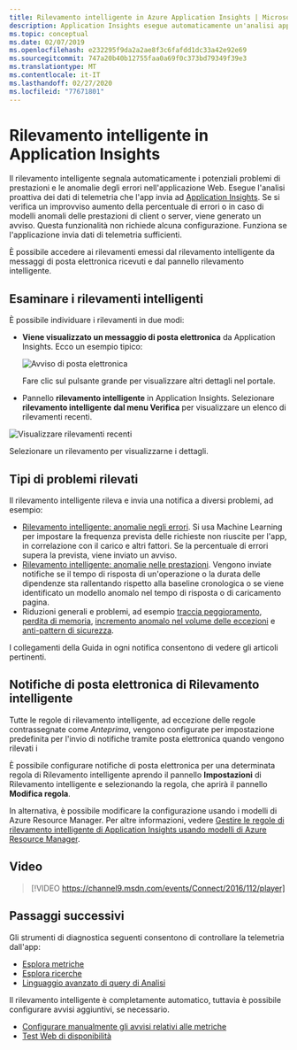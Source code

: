 ```yaml
---
title: Rilevamento intelligente in Azure Application Insights | Microsoft Docs
description: Application Insights esegue automaticamente un'analisi approfondita dei dati di telemetria dell'app e segnala potenziali problemi.
ms.topic: conceptual
ms.date: 02/07/2019
ms.openlocfilehash: e232295f9da2a2ae8f3c6fafdd1dc33a42e92e69
ms.sourcegitcommit: 747a20b40b12755faa0a69f0c373bd79349f39e3
ms.translationtype: MT
ms.contentlocale: it-IT
ms.lasthandoff: 02/27/2020
ms.locfileid: "77671801"
---
```

# <a name="smart-detection-in-application-insights"></a>Rilevamento intelligente in Application Insights
 Il rilevamento intelligente segnala automaticamente i potenziali problemi di prestazioni e le anomalie degli errori nell'applicazione Web. Esegue l'analisi proattiva dei dati di telemetria che l'app invia ad [Application Insights](../../azure-monitor/app/app-insights-overview.md). Se si verifica un improvviso aumento della percentuale di errori o in caso di modelli anomali delle prestazioni di client o server, viene generato un avviso. Questa funzionalità non richiede alcuna configurazione. Funziona se l'applicazione invia dati di telemetria sufficienti.

È possibile accedere ai rilevamenti emessi dal rilevamento intelligente da messaggi di posta elettronica ricevuti e dal pannello rilevamento intelligente.

## <a name="review-your-smart-detections"></a>Esaminare i rilevamenti intelligenti
È possibile individuare i rilevamenti in due modi:

* **Viene visualizzato un messaggio di posta elettronica** da Application Insights. Ecco un esempio tipico:
  
    ![Avviso di posta elettronica](./media/proactive-diagnostics/03.png)
  
    Fare clic sul pulsante grande per visualizzare altri dettagli nel portale.
* Pannello **rilevamento intelligente** in Application Insights. Selezionare **rilevamento intelligente** **dal menu Verifica** per visualizzare un elenco di rilevamenti recenti.

![Visualizzare rilevamenti recenti](./media/proactive-diagnostics/04.png)

Selezionare un rilevamento per visualizzarne i dettagli.

## <a name="what-problems-are-detected"></a>Tipi di problemi rilevati
Il rilevamento intelligente rileva e invia una notifica a diversi problemi, ad esempio:

* [Rilevamento intelligente: anomalie negli errori](../../azure-monitor/app/proactive-failure-diagnostics.md). Si usa Machine Learning per impostare la frequenza prevista delle richieste non riuscite per l'app, in correlazione con il carico e altri fattori. Se la percentuale di errori supera la prevista, viene inviato un avviso.
* [Rilevamento intelligente: anomalie nelle prestazioni](../../azure-monitor/app/proactive-performance-diagnostics.md). Vengono inviate notifiche se il tempo di risposta di un'operazione o la durata delle dipendenze sta rallentando rispetto alla baseline cronologica o se viene identificato un modello anomalo nel tempo di risposta o di caricamento pagina.   
* Riduzioni generali e problemi, ad esempio [traccia peggioramento](https://docs.microsoft.com/azure/azure-monitor/app/proactive-trace-severity), [perdita di memoria](https://docs.microsoft.com/azure/azure-monitor/app/proactive-potential-memory-leak), [incremento anomalo nel volume delle eccezioni](https://docs.microsoft.com/azure/azure-monitor/app/proactive-exception-volume) e [anti-pattern di sicurezza](https://docs.microsoft.com/azure/azure-monitor/app/proactive-application-security-detection-pack).

I collegamenti della Guida in ogni notifica consentono di vedere gli articoli pertinenti.

## <a name="smart-detection-email-notifications"></a>Notifiche di posta elettronica di Rilevamento intelligente

Tutte le regole di rilevamento intelligente, ad eccezione delle regole contrassegnate come _Anteprima_, vengono configurate per impostazione predefinita per l'invio di notifiche tramite posta elettronica quando vengono rilevati i

È possibile configurare notifiche di posta elettronica per una determinata regola di Rilevamento intelligente aprendo il pannello **Impostazioni** di Rilevamento intelligente e selezionando la regola, che aprirà il pannello **Modifica regola**.

In alternativa, è possibile modificare la configurazione usando i modelli di Azure Resource Manager. Per altre informazioni, vedere [Gestire le regole di rilevamento intelligente di Application Insights usando modelli di Azure Resource Manager](https://docs.microsoft.com/azure/azure-monitor/app/proactive-arm-config).

## <a name="video"></a>Video

> [!VIDEO https://channel9.msdn.com/events/Connect/2016/112/player]

## <a name="next-steps"></a>Passaggi successivi
Gli strumenti di diagnostica seguenti consentono di controllare la telemetria dall'app:

* [Esplora metriche](../../azure-monitor/app/metrics-explorer.md)
* [Esplora ricerche](../../azure-monitor/app/diagnostic-search.md)
* [Linguaggio avanzato di query di Analisi](../../azure-monitor/log-query/get-started-portal.md)

Il rilevamento intelligente è completamente automatico, tuttavia è possibile configurare avvisi aggiuntivi, se necessario.

* [Configurare manualmente gli avvisi relativi alle metriche](../../azure-monitor/app/alerts.md)
* [Test Web di disponibilità](../../azure-monitor/app/monitor-web-app-availability.md) 

